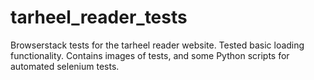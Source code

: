 # tarheel_reader_tests
Browserstack tests for the tarheel reader website. Tested basic loading functionality. Contains images of tests, and some Python scripts for automated selenium tests.
